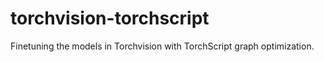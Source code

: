 # torchvision-torchscript
Finetuning the models in Torchvision with TorchScript graph optimization.
